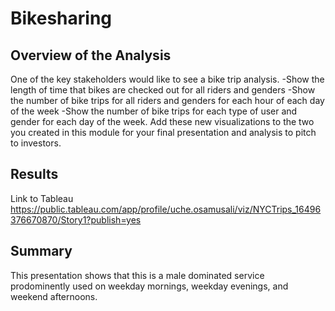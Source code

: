 # Bikesharing
## Overview of the Analysis
One of the key stakeholders would like to see a bike trip analysis.
-Show the length of time that bikes are checked out for all riders and genders
-Show the number of bike trips for all riders and genders for each hour of each day of the week
-Show the number of bike trips for each type of user and gender for each day of the week.
Add these new visualizations to the two you created in this module for your final presentation and analysis to pitch to investors.

## Results
Link to Tableau
https://public.tableau.com/app/profile/uche.osamusali/viz/NYCTrips_16496376670870/Story1?publish=yes

## Summary
This presentation shows that this is a male dominated service prodominently used on weekday mornings, weekday evenings, and weekend afternoons. 
